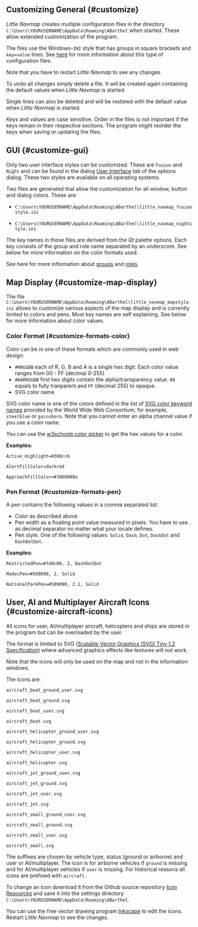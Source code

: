 ## Customizing General {#customize}

_Little Navmap_ creates multiple configuration files in the directory `C:\Users\YOURUSERNAME\AppData\Roaming\ABarthel` when started. These allow extended customization of the program.

The files use the Windows-`INI` style that has groups in square brackets and `key=value` lines. See [here](https://en.wikipedia.org/wiki/INI_file) for more information about this type of configuration files.

Note that you have to restart _Little Navmap_ to see any changes.

To undo all changes simply delete a file. It will be created again containing the default values when _Little Navmap_ is started.

Single lines can also be deleted and will be restored with the default value when _Little Navmap_ is started.

Keys and values are case sensitive. Order in the files is not important if the keys remain in their respective sections. The program might reorder the keys when saving or updating the files.

## GUI {#customize-gui}

Only two user interface styles can be customized. These are `Fusion` and `Night` and can be found in the dialog [User Interface](OPTIONS.md#user-interface) tab of the options dialog. These two styles are available on all operating systems.

Two files are generated that allow the customization for all window, button and dialog colors. These are:

* `C:\Users\YOURUSERNAME\AppData\Roaming\ABarthel\little_navmap_fusionstyle.ini`

* `C:\Users\YOURUSERNAME\AppData\Roaming\ABarthel\little_navmap_nightstyle.ini`

The key names in these files are derived from the _Qt_ palette options. Each key consists of the group and role name separated by an underscore. See below for more information on the color formats used.

See here for more information about [groups](http://doc.qt.io/qt-5.6/qpalette.html#ColorGroup-enum) and [roles](http://doc.qt.io/qt-5.6/qpalette.html#ColorRole-enum).


## Map Display {#customize-map-display}

The file
`C:\Users\YOURUSERNAME\AppData\Roaming\ABarthel\little_navmap_mapstyle.ini` allows to customize various aspects of the map display and is currently limited to colors and pens. Most key names are self explaining. See below for more information about color values.

### Color Format {#customize-formats-color}

Color can be in one of these formats which are commonly used in web design:

* `#RRGGBB` each of R, G, B and A is a single hex digit. Each color value ranges from 00 - FF \(decimal 0-255\)
* `#AARRGGBB` first two digits contain the alpha/transparency value. `00` equals to fully tranparent and `FF` \(decimal 255\) to opaque.
* SVG color name

SVG color name is one of the colors defined in the list of [SVG color keyword names](https://www.w3.org/TR/SVG/types.html#ColorKeywords) provided by the World Wide Web Consortium; for example, `steelblue` or `gainsboro`. Note that you cannot enter an alpha channel value if you use a color name.

You can use the [w3schools color picker](https://www.w3schools.com/colors/colors_picker.asp) to get the hex values for a color.

**Examples:**

`Active_Highlight=#308cc6`

`AlertFillColor=darkred`

`ApproachFillColor=#3060808a`

### Pen Format {#customize-formats-pen}

A pen contains the following values in a comma separated list:

* Color as described above
* Pen width as a floating point value measured in pixels. You have to use `.` as decimal separator no matter what your locale defines.
* Pen style. One of the following values: `Solid`, `Dash`, `Dot`, `DashDot` and `DashDotDot`.

**Examples:**

`RestrictedPen=#fd8c00, 2, DashDotDot`

`ModecPen=#509090, 2, Solid`

`NationalParkPen=#509090, 2.1, Solid`

## User, AI and Multiplayer Aircraft Icons {#customize-aircraft-icons}

All icons for user, AI/multiplayer aircraft, helicopters and ships are stored in the program but can be overloaded by the user.

The format is limited to SVG \([Scalable Vector Graphics \(SVG\) Tiny 1.2 Specification](https://www.w3.org/TR/SVGMobile12)\) where advanced graphics effects like textures will not work.

Note that the icons will only be used on the map and not in the information windows.

The icons are:

`aircraft_boat_ground_user.svg`

`aircraft_boat_ground.svg`

`aircraft_boat_user.svg`

`aircraft_boat.svg`

`aircraft_helicopter_ground_user.svg`

`aircraft_helicopter_ground.svg`

`aircraft_helicopter_user.svg`

`aircraft_helicopter.svg`

`aircraft_jet_ground_user.svg`

`aircraft_jet_ground.svg`

`aircraft_jet_user.svg`

`aircraft_jet.svg`

`aircraft_small_ground_user.svg`

`aircraft_small_ground.svg`

`aircraft_small_user.svg`

`aircraft_small.svg`

The suffixes are chosen by vehicle type, status \(ground or airborne\) and user or AI/multiplayer. The icon is for airborne vehicles if `ground` is missing and for AI/multiplayer vehicles if `user` is missing. For historical reasons all icons are prefixed with `aircraft`.

To change an icon download it from the Github source repository [Icon Resources](https://github.com/albar965/littlenavmap/tree/release/1.8/resources/icons) and save it into the settings directory `C:\Users\YOURUSERNAME\AppData\Roaming\ABarthel`.

You can use the free vector drawing program [Inkscape](https://inkscape.org) to edit the icons.
Restart *Little Navmap* to see the changes.
